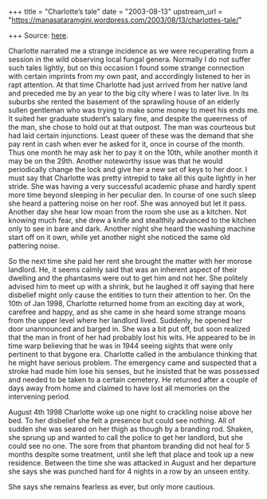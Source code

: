 +++
title = "Charlotte’s tale"
date = "2003-08-13"
upstream_url = "https://manasataramgini.wordpress.com/2003/08/13/charlottes-tale/"

+++
Source: [here](https://manasataramgini.wordpress.com/2003/08/13/charlottes-tale/).

Charlotte narrated me a strange incidence as we were recuperating from a session in the wild observing local fungal genera. Normally I do not suffer such tales lightly, but on this occasion I found some strange connection with certain imprints from my own past, and accordingly listened to her in rapt attention. At that time Charlotte had just arrived from her native land and preceded me by an year to the big city where I was to later live. In its suburbs she rented the basement of the sprawling house of an elderly sullen gentleman who was trying to make some money to meet his ends me. It suited her graduate student’s salary fine, and despite the queerness of the man, she chose to hold out at that outpost. The man was courteous but had laid certain injunctions. Least queer of these was the demand that she pay rent in cash when ever he asked for it, once in course of the month. Thus one month he may ask her to pay it on the 10th, while another month it may be on the 29th. Another noteworthy issue was that he would periodically change the lock and give her a new set of keys to her door. I must say that Charlotte was pretty intrepid to take all this quite lightly in her stride. She was having a very successful academic phase and hardly spent more time beyond sleeping in her peculiar den. In course of one such sleep she heard a pattering noise on her roof. She was annoyed but let it pass. Another day she hear low moan from the room she use as a kitchen. Not knowing much fear, she drew a knife and stealthily advanced to the kitchen only to see in bare and dark. Another night she heard the washing machine start off on it own, while yet another night she noticed the same old pattering noise.

So the next time she paid her rent she brought the matter with her morose landlord. He, it seems calmly said that was an inherent aspect of their dwelling and the phantasms were out to get him and not her. She politely advised him to meet up with a shrink, but he laughed it off saying that here disbelief might only cause the entities to turn their attention to her. On the 10th of Jan 1998, Charlotte returned home from an exciting day at work, carefree and happy, and as she came in she heard some strange moans from the upper level where her landlord lived. Suddenly, he opened her door unannounced and barged in. She was a bit put off, but soon realized that the man in front of her had probably lost his wits. He appeared to be in time warp believing that he was in 1944 seeing sights that were only pertinent to that bygone era. Charlotte called in the ambulance thinking that he might have serious problem. The emergency came and suspected that a stroke had made him lose his senses, but he insisted that he was possessed and needed to be taken to a certain cemetery. He returned after a couple of days away from home and claimed to have lost all memories on the intervening period.

August 4th 1998 Charlotte woke up one night to crackling noise above her bed. To her disbelief she felt a presence but could see nothing. All of sudden she was seared on her thigh as though by a branding rod. Shaken, she sprung up and wanted to call the police to get her landlord, but she could see no one. The sore from that phantom branding did not heal for 5 months despite some treatment, until she left that place and took up a new residence. Between the time she was attacked in August and her departure she says she was punched hard for 4 nights in a row by an unseen entity.

She says she remains fearless as ever, but only more cautious.

